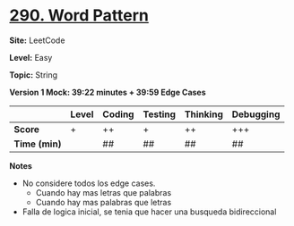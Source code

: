 # [290. Word Pattern](https://leetcode.com/problems/word-pattern/description/)

**Site:** LeetCode

**Level:** Easy 

**Topic:** String

**Version 1 Mock: 39:22 minutes + 39:59 Edge Cases**

|           | Level | Coding | Testing | Thinking | Debugging  |
|-----------|-------|--------|---------|----------|------------|
| **Score** | +     | ++     | +       | ++       | +++        |
| **Time (min)** | | ## | ## | ## | ## |

**Notes**
- No considere todos los edge cases.
    - Cuando hay mas letras que palabras
    - Cuando hay mas palabras que letras
- Falla de logica inicial, se tenia que hacer una busqueda bidireccional